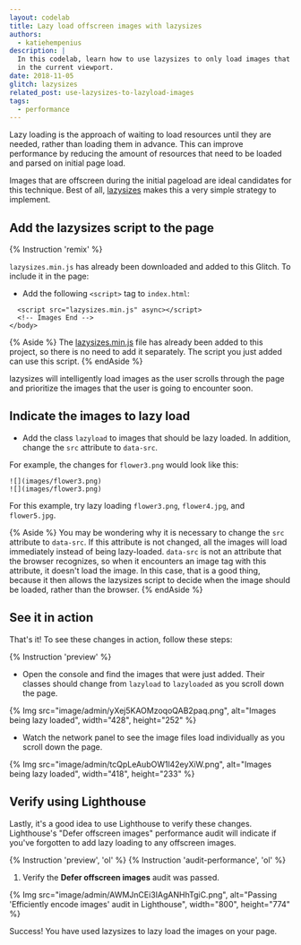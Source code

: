 ```yaml
---
layout: codelab
title: Lazy load offscreen images with lazysizes
authors:
  - katiehempenius
description: |
  In this codelab, learn how to use lazysizes to only load images that are
  in the current viewport.
date: 2018-11-05
glitch: lazysizes
related_post: use-lazysizes-to-lazyload-images
tags:
  - performance
---
```


Lazy loading is the approach of waiting to load resources until they are needed,
rather than loading them in advance. This can improve performance by reducing
the amount of resources that need to be loaded and parsed on initial page load.

Images that are offscreen during the initial pageload are ideal candidates for
this technique. Best of all, [lazysizes](https://github.com/aFarkas/lazysizes)
makes this a very simple strategy to implement.

## Add the lazysizes script to the page

{% Instruction 'remix' %}

`lazysizes.min.js` has already been downloaded and added to this Glitch. To
include it in the page:

- Add the following `<script>` tag to `index.html`:

```html/0
  <script src="lazysizes.min.js" async></script>
  <!-- Images End -->
</body>
```

{% Aside %}
The [lazysizes.min.js](https://raw.githubusercontent.com/aFarkas/lazysizes/gh-pages/lazysizes.min.js)
file has already been added to this project, so there is no need to add it
separately. The script you just added can use this script.
{% endAside %}

lazysizes will intelligently load images as the user scrolls through the page
and prioritize the images that the user is going to encounter soon.

## Indicate the images to lazy load

- Add the class `lazyload` to images that should be lazy loaded. In addition,
  change the `src` attribute to `data-src`.

For example, the changes for `flower3.png` would look like this:

```html/1/0
![](images/flower3.png)
![](images/flower3.png)
```

For this example, try lazy loading `flower3.png`, `flower4.jpg`, and
`flower5.jpg`.

{% Aside %}
You may be wondering why it is necessary to change the `src` attribute to
`data-src`. If this attribute is not changed, all the images will load
immediately instead of being lazy-loaded. `data-src` is not an attribute that
the browser recognizes, so when it encounters an image tag with this attribute,
it doesn't load the image. In this case, that is a good thing, because it then
allows the lazysizes script to decide when the image should be loaded, rather
than the browser.
{% endAside %}

## See it in action

That's it! To see these changes in action, follow these steps:

{% Instruction 'preview' %}

- Open the console and find the images that were just added. Their classes
  should change from `lazyload` to `lazyloaded` as you scroll down the page.

{% Img src="image/admin/yXej5KAOMzoqoQAB2paq.png", alt="Images being lazy loaded", width="428", height="252" %}

- Watch the network panel to see the image files load individually as you scroll
  down the page.

{% Img src="image/admin/tcQpLeAubOW1l42eyXiW.png", alt="Images being lazy loaded", width="418", height="233" %}

## Verify using Lighthouse

Lastly, it's a good idea to use Lighthouse to verify these changes. Lighthouse's
"Defer offscreen images" performance audit will indicate if you've forgotten to
add lazy loading to any offscreen images.

{% Instruction 'preview', 'ol' %}
{% Instruction 'audit-performance', 'ol' %}
1. Verify the **Defer offscreen images** audit was passed.

{% Img src="image/admin/AWMJnCEi3IAgANHhTgiC.png", alt="Passing 'Efficiently encode images' audit in Lighthouse", width="800", height="774" %}

Success! You have used lazysizes to lazy load the images on your page.
